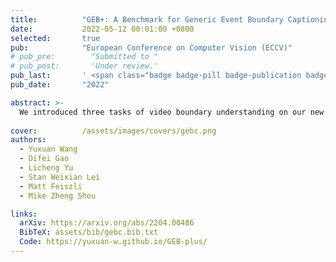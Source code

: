 ```yaml
---
title:          "GEB+: A Benchmark for Generic Event Boundary Captioning, Groundingand Retrieval"
date:           2022-05-12 00:01:00 +0800
selected:       true
pub:            "European Conference on Computer Vision (ECCV)"
# pub_pre:        "Submitted to "
# pub_post:       'Under review.'
pub_last:       ' <span class="badge badge-pill badge-publication badge-primary">Poster</span>'
pub_date:       "2022"

abstract: >-
  We introduced three tasks of video boundary understanding on our new dataset called Kinetics-GEB+ (Generic Event Boundary Plus), consisting of over 170k boundaries associated with captions in 12K videos. Besides, we designed a new Temporal-based Pairwise Difference (TPD) Modeling method for visual difference representation and achieved significant performance improvements.
  
cover:          /assets/images/covers/gebc.png
authors:
  - Yuxuan Wang
  - Difei Gao
  - Licheng Yu
  - Stan Weixian Lei
  - Matt Feiszli
  - Mike Zheng Shou

links:
  arXiv: https://arxiv.org/abs/2204.00486
  BibTeX: assets/bib/gebc.bib.txt
  Code: https://yuxuan-w.github.io/GEB-plus/
---
```

